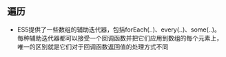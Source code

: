 ## 遍历

- ES5提供了一些数组的辅助迭代器，包括forEach(..)、every(..)、some(..)。每种辅助迭代器都可以接受一个回调函数并把它们应用到数组的每个元素上，唯一的区别就是它们对于回调函数返回值的处理方式不同